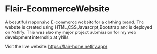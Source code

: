 # Flair-EcommerceWebsite
A beautiful responsive E-commerce website for a clothing brand. The website is created using HTML,CSS,Javascript,Bootstrap and is deployed on Netlify.
This was also my major project submission for my web development internship at yhills

Visit the live website: https://flair-home.netlify.app/
